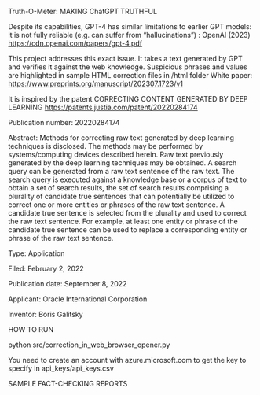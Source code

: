 Truth-O-Meter: MAKING ChatGPT TRUTHFUL

Despite its capabilities, GPT-4 has similar limitations to earlier GPT models: it is not fully reliable (e.g. can suffer from “hallucinations”) : OpenAI (2023) https://cdn.openai.com/papers/gpt-4.pdf

This project addresses this exact issue. It takes a text generated by GPT and verifies it against the web knowledge. Suspicious phrases and values are highlighted in sample HTML correction files in /html folder 
White paper: https://www.preprints.org/manuscript/202307.1723/v1

It is inspired by the patent 
CORRECTING CONTENT GENERATED BY DEEP LEARNING
https://patents.justia.com/patent/20220284174

Publication number: 20220284174

Abstract: Methods for correcting raw text generated by deep learning techniques is disclosed. The methods may be performed by systems/computing devices described herein. Raw text previously generated by the deep learning techniques may be obtained. A search query can be generated from a raw text sentence of the raw text. The search query is executed against a knowledge base or a corpus of text to obtain a set of search results, the set of search results comprising a plurality of candidate true sentences that can potentially be utilized to correct one or more entities or phrases of the raw text sentence. A candidate true sentence is selected from the plurality and used to correct the raw text sentence. For example, at least one entity or phrase of the candidate true sentence can be used to replace a corresponding entity or phrase of the raw text sentence.

Type: Application

Filed: February 2, 2022

Publication date: September 8, 2022

Applicant: Oracle International Corporation

Inventor: Boris Galitsky

HOW TO RUN

python src/correction_in_web_browser_opener.py

You need to create an account with azure.microsoft.com to get the key to specify in api_keys/api_keys.csv

SAMPLE FACT-CHECKING REPORTS
